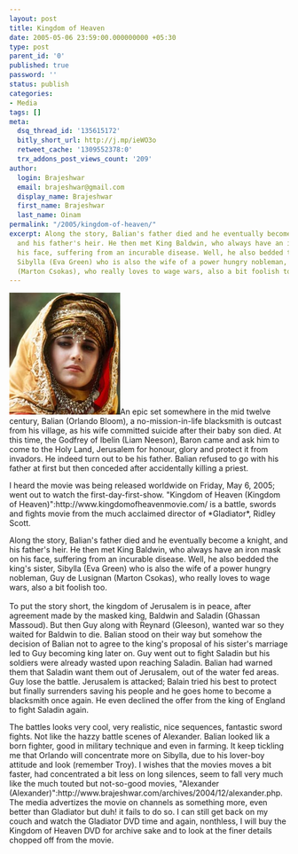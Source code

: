 ```yaml
---
layout: post
title: Kingdom of Heaven
date: 2005-05-06 23:59:00.000000000 +05:30
type: post
parent_id: '0'
published: true
password: ''
status: publish
categories:
- Media
tags: []
meta:
  dsq_thread_id: '135615172'
  bitly_short_url: http://j.mp/ieWO3o
  retweet_cache: '1309552378:0'
  trx_addons_post_views_count: '209'
author:
  login: Brajeshwar
  email: brajeshwar@gmail.com
  display_name: Brajeshwar
  first_name: Brajeshwar
  last_name: Oinam
permalink: "/2005/kingdom-of-heaven/"
excerpt: Along the story, Balian's father died and he eventually become a knight,
  and his father's heir. He then met King Baldwin, who always have an iron mask on
  his face, suffering from an incurable disease. Well, he also bedded the king's sister,
  Sibylla (Eva Green) who is also the wife of a power hungry nobleman, Guy de Lusignan
  (Marton Csokas), who really loves to wage wars, also a bit foolish too.
---
```

<p><img src="/static/2005/05/kingdomofheaven.jpg" alt="Kingdom of Heaven" />An epic set somewhere in the mid twelve century, Balian (Orlando Bloom), a no-mission-in-life blacksmith is outcast from his village, as his wife committed suicide after their baby son died. At this time, the Godfrey of Ibelin (Liam Neeson), Baron came and ask him to come to the Holy Land, Jerusalem for honour, glory and protect it from invadors. He indeed turn out to be his father. Balian refused to go with his father at first but then conceded after accidentally killing a priest.</p>
<p>I heard the movie was being released worldwide on Friday, May 6, 2005; went out to watch the first-day-first-show. "Kingdom of Heaven (Kingdom of Heaven)":http://www.kingdomofheavenmovie.com/ is a battle, swords and fights movie from the much acclaimed director of *Gladiator*, Ridley Scott.</p>
<p>Along the story, Balian's father died and he eventually become a knight, and his father's heir. He then met King Baldwin, who always have an iron mask on his face, suffering from an incurable disease. Well, he also bedded the king's sister, Sibylla (Eva Green) who is also the wife of a power hungry nobleman, Guy de Lusignan (Marton Csokas), who really loves to wage wars, also a bit foolish too.<br />
<br />
To put the story short, the kingdom of Jerusalem is in peace, after agreement made by the masked king, Baldwin and Saladin (Ghassan Massoud). But then Guy along with Reynard (Gleeson), wanted war so they waited for Baldwin to die. Balian stood on their way but somehow the decision of Balian not to agree to the king's proposal of his sister's marriage led to Guy becoming king later on. Guy went out to fight Saladin but his soldiers were already wasted upon reaching Saladin. Balian had warned them that Saladin want them out of Jerusalem, out of the water fed areas. Guy lose the battle. Jerusalem is attacked; Balain tried his best to protect but finally surrenders saving his people and he goes home to become a blacksmith once again. He even declined the offer from the king of England to fight Saladin again.</p>
<p>The battles looks very cool, very realistic, nice sequences, fantastic sword fights. Not like the hazzy battle scenes of Alexander. Balian looked lik a born fighter, good in military technique and even in farming. It keep tickling me that Orlando will concentrate more on Sibylla, due to his lover-boy attitude and look (remember Troy). I wishes that the movies moves a bit faster, had concentrated a bit less on long silences, seem to fall very much like the much touted but not-so-good movies, "Alexander (Alexander)":http://www.brajeshwar.com/archives/2004/12/alexander.php. The media advertizes the movie on channels as something more, even better than Gladiator but duh! it fails to do so. I can still get back on my couch and watch the Gladiator DVD time and again, nonthless, I will buy the Kingdom of Heaven DVD for archive sake and to look at the finer details chopped off from the movie.</p>
